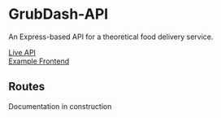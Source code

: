 # GrubDash-API
An Express-based API for a theoretical food delivery service. 

[Live API](https://pacific-woodland-17446.herokuapp.com/)  
[Example Frontend](https://grub-dash-demo-chmsobsfa-ryandavidmercado.vercel.app/)

## Routes
Documentation in construction
